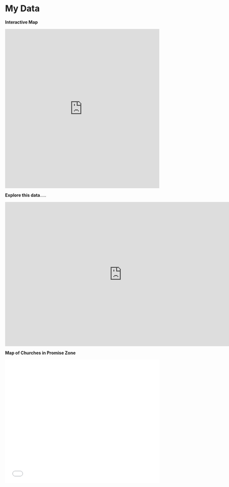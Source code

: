 # My Data



<b>Interactive Map</b>

<iframe width="100%" height="520" frameborder="0" src="https://vista2017.carto.com/builder/23903c36-a226-11e7-897d-0e0efa15ad62/embed" allowfullscreen webkitallowfullscreen mozallowfullscreen oallowfullscreen msallowfullscreen></iframe>

<b>Explore this data</b>.....
<iframe width="760.9164420485176" height="470.5" seamless frameborder="0" scrolling="no" src="https://docs.google.com/spreadsheets/d/e/2PACX-1vSP6CDMjvSJaxj1jpuY7QpyGDIrxVphFrV8945oOMqpFXVgedMvRd3VtPdBrwGv3vnRj-L5RfxzrHL6/pubchart?oid=1023353522&amp;format=interactive"></iframe>


<b>Map of Churches in Promise Zone</b>

<style>.embed-container {position: relative; padding-bottom: 80%; height: 0; max-width: 100%;} .embed-container iframe, .embed-container object, .embed-container iframe{position: absolute; top: 0; left: 0; width: 100%; height: 100%;} small{position: absolute; z-index: 40; bottom: 0; margin-bottom: -15px;}</style><div class="embed-container"><iframe width="500" height="400" frameborder="0" scrolling="no" marginheight="0" marginwidth="0" title="Few churches in PZ" src="//www.arcgis.com/apps/Embed/index.html?webmap=fcc392d4fe004cf5b1e0f3298117cc1a&amp;extent=-72.722,41.7602,-72.639,41.8088&amp;zoom=true&amp;previewImage=false&amp;scale=true&amp;disable_scroll=true&amp;theme=light"></iframe></div>
